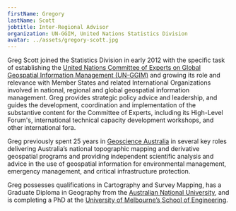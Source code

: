 ```yaml
---
firstName: Gregory
lastName: Scott
jobtitle: Inter-Regional Advisor
organization: UN-GGIM, United Nations Statistics Division
avatar: ../assets/gregory-scott.jpg
---
```


Greg Scott joined the Statistics Division in early 2012 with the specific task
of establishing the
[United Nations Committee of Experts on Global Geospatial Information Management (UN-GGIM)](http://ggim.un.org/)
and growing its role and relevance with Member States and related International
Organizations involved in national, regional and global geospatial information
management. Greg provides strategic policy advice and leadership, and guides the
development, coordination and implementation of the substantive content for the
Committee of Experts, including its High-Level Forum's, international technical
capacity development workshops, and other international fora.

Greg previously spent 25 years in [Geoscience Australia](http://www.ga.gov.au/)
in several key roles delivering Australia’s national topographic mapping and
derivative geospatial programs and providing independent scientific analysis and
advice in the use of geospatial information for environmental management,
emergency management, and critical infrastructure protection.

Greg possesses qualifications in Cartography and Survey Mapping, has a Graduate
Diploma in Geography from the
[Australian National University](https://www.anu.edu.au/), and is completing a
PhD at the
[University of Melbourne’s School of Engineering](https://eng.unimelb.edu.au/).
